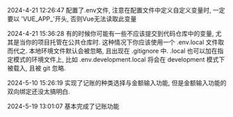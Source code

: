 2024-4-21 12:26:47 配置了.env文件, 注意在配置文件中定义自定义变量时, 一定要以 'VUE_APP_'开头, 否则Vue无法读取此变量

2024-4-21 15:36:28 有的时候你可能有一些不应该提交到代码仓库中的变量, 尤其是当你的项目托管在公共仓库时. 这种情况下你应该使用一个 .env.local 文件取而代之. 本地环境文件默认会被忽略, 且出现在 .gitignore 中. .local 也可以加在指定模式的环境文件上, 比如 .env.development.local 将会在 development 模式下被载入, 且被 git 忽略.

2024-5-10 15:26:19 实现了记账的种类选择与金额输入功能, 但是金额输入功能的双向绑定还没太搞明白.

2024-5-19 13:01:07 基本完成了记账功能
